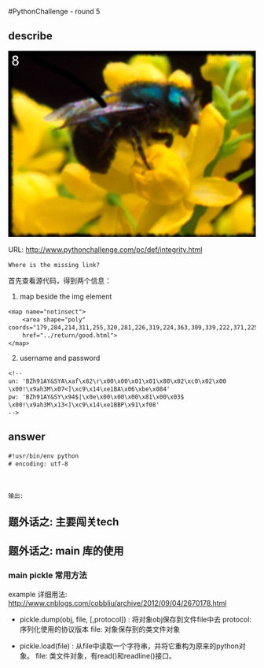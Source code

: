 #PythonChallenge - round 5

## describe
![alt text][stage_one_img]

[stage_one_img]: ../images/round8

URL: http://www.pythonchallenge.com/pc/def/integrity.html

```
Where is the missing link?
```

首先查看源代码，得到两个信息：

1. map beside the img element

```
<map name="notinsect">
	<area shape="poly"
coords="179,284,214,311,255,320,281,226,319,224,363,309,339,222,371,225,411,229,404,242,415,252,428,233,428,214,394,207,383,205,390,195,423,192,439,193,442,209,440,215,450,221,457,226,469,202,475,187,494,188,494,169,498,147,491,121,477,136,481,96,471,94,458,98,444,91,420,87,405,92,391,88,376,82,350,79,330,82,314,85,305,90,299,96,290,103,276,110,262,114,225,123,212,125,185,133,138,144,118,160,97,168,87,176,110,180,145,176,153,176,150,182,137,190,126,194,121,198,126,203,151,205,160,195,168,217,169,234,170,260,174,282" 
	href="../return/good.html">
</map>
```
2. username and password

```
<!--
un: 'BZh91AY&SYA\xaf\x82\r\x00\x00\x01\x01\x80\x02\xc0\x02\x00 \x00!\x9ah3M\x07<]\xc9\x14\xe1BA\x06\xbe\x084'
pw: 'BZh91AY&SY\x94$|\x0e\x00\x00\x00\x81\x00\x03$ \x00!\x9ah3M\x13<]\xc9\x14\xe1BBP\x91\xf08'
-->
```



## answer
```
#!usr/bin/env python
# encoding: utf-8



输出:

```


## 题外话之: 主要闯关tech


## 题外话之:  main 库的使用


### main pickle 常用方法

example
详细用法: http://www.cnblogs.com/cobbliu/archive/2012/09/04/2670178.html

- pickle.dump(obj, file, [,protocol]) : 将对象obj保存到文件file中去
protocol: 序列化使用的协议版本
file: 对象保存到的类文件对象

- pickle.load(file) : 从file中读取一个字符串，并将它重构为原来的python对象。
file: 类文件对象，有read()和readline()接口。
